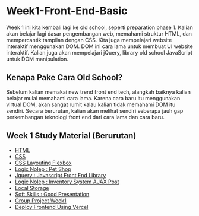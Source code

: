 # Week1-Front-End-Basic

Week 1 ini kita kembali lagi ke old school, seperti preparation phase 1. Kalian akan belajar lagi dasar pengembangan web, memahami struktur HTML, dan mempercantik tampilan dengan CSS. Kita juga mempelajari website interaktif menggunakan DOM. DOM ini cara lama untuk membuat UI website interaktif. Kalian juga akan mempelajari jQuery, library old school JavaScript untuk DOM manipulation.

## Kenapa Pake Cara Old School?
Sebelum kalian memakai new trend front end tech, alangkah baiknya kalian belajar mulai memahami cara lama. Karena cara baru itu menggunakan virtual DOM, akan sangat rumit kalau kalian tidak memahami DOM itu sendiri. Secara berurutan, kalian akan melihat sendiri seberapa jauh gap perkembangan teknologi front end dari cara lama dan cara baru.


## Week 1 Study Material (Berurutan)
- [HTML](https://github.com/RPN-Phase-2/Week1-Front-End-Basic/blob/main/study-material/html.md)
- [CSS](https://github.com/RPN-Phase-2/Week1-Front-End-Basic/blob/main/study-material/css.md)
- [CSS Layouting Flexbox](https://github.com/RPN-Phase-2/Week1-Front-End-Basic/blob/main/study-material/css-flexbox.md)
- [Logic Nolep : Pet Shop](https://github.com/RPN-Phase-2/Week1-Front-End-Basic/blob/main/study-material/ln-pet-shop.md)
- [Jquery : Javascript Front End Library](https://github.com/RPN-Phase-2/Week1-Front-End-Basic/blob/main/study-material/jquery.md)
- [Logic Nolep : Inventory System AJAX Post](https://github.com/RPN-Phase-2/Week1-Front-End-Basic/blob/main/study-material/ln-ajax-post.md)
- [Local Storage](https://github.com/RPN-Phase-2/Week1-Front-End-Basic/blob/main/study-material/local-storage.md)
- [Soft Skills : Good Presentation](https://github.com/RPN-Phase-2/Week1-Front-End-Basic/blob/main/study-material/sk-good-presentation.md)
- [Group Project Week1](https://github.com/RPN-Phase-2/Week1-Front-End-Basic/blob/main/study-material/gp-week1.md)
- [Deploy Frontend Using Vercel](https://github.com/RPN-Phase-2/Week1-Front-End-Basic/blob/main/study-material/deploy-vercel.md)
